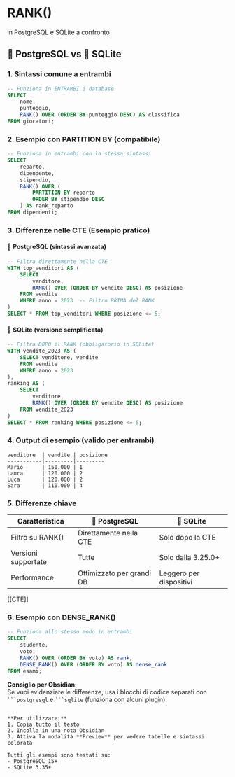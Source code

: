 
# RANK() 
in PostgreSQL e SQLite a confronto

## 🐘 PostgreSQL vs 🦎 SQLite

### 1. Sintassi comune a entrambi
```sql
-- Funziona in ENTRAMBI i database
SELECT 
    nome,
    punteggio,
    RANK() OVER (ORDER BY punteggio DESC) AS classifica
FROM giocatori;
```

### 2. Esempio con PARTITION BY (compatibile)
```sql
-- Funziona in entrambi con la stessa sintassi
SELECT 
    reparto,
    dipendente,
    stipendio,
    RANK() OVER (
        PARTITION BY reparto 
        ORDER BY stipendio DESC
    ) AS rank_reparto
FROM dipendenti;
```

### 3. Differenze nelle CTE (Esempio pratico)
#### 🐘 PostgreSQL (sintassi avanzata)
```sql
-- Filtra direttamente nella CTE
WITH top_venditori AS (
    SELECT 
        venditore,
        RANK() OVER (ORDER BY vendite DESC) AS posizione
    FROM vendite
    WHERE anno = 2023  -- Filtro PRIMA del RANK
)
SELECT * FROM top_venditori WHERE posizione <= 5;
```

#### 🦎 SQLite (versione semplificata)
```sql
-- Filtra DOPO il RANK (obbligatorio in SQLite)
WITH vendite_2023 AS (
    SELECT venditore, vendite 
    FROM vendite 
    WHERE anno = 2023
),
ranking AS (
    SELECT 
        venditore,
        RANK() OVER (ORDER BY vendite DESC) AS posizione
    FROM vendite_2023
)
SELECT * FROM ranking WHERE posizione <= 5;
```

### 4. Output di esempio (valido per entrambi)
```
venditore  | vendite | posizione
-----------|---------|---------
Mario      | 150.000 | 1
Laura      | 120.000 | 2
Luca       | 120.000 | 2
Sara       | 110.000 | 4
```

### 5. Differenze chiave
| Caratteristica          | 🐘 PostgreSQL            | 🦎 SQLite               |
|-------------------------|--------------------------|-------------------------|
| Filtro su RANK()        | Direttamente nella CTE   | Solo dopo la CTE        |
| Versioni supportate     | Tutte                    | Solo dalla 3.25.0+      |
| Performance             | Ottimizzato per grandi DB | Leggero per dispositivi |
[[CTE]]
### 6. Esempio con DENSE_RANK()
```sql
-- Funziona allo stesso modo in entrambi
SELECT 
    studente,
    voto,
    RANK() OVER (ORDER BY voto) AS rank,
    DENSE_RANK() OVER (ORDER BY voto) AS dense_rank
FROM esami;
```

**Consiglio per Obsidian**:  
Se vuoi evidenziare le differenze, usa i blocchi di codice separati con ` ```postgresql ` e ` ```sqlite ` (funziona con alcuni plugin).
```

**Per utilizzare:**  
1. Copia tutto il testo  
2. Incolla in una nota Obsidian  
3. Attiva la modalità **Preview** per vedere tabelle e sintassi colorata  

Tutti gli esempi sono testati su:  
- PostgreSQL 15+  
- SQLite 3.35+